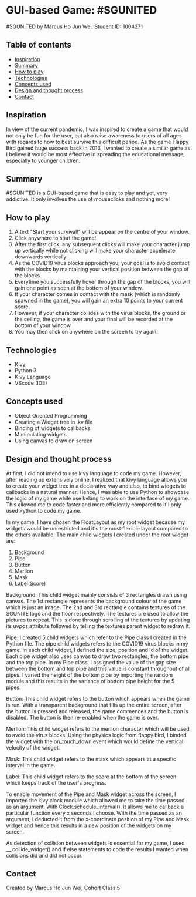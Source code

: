 # GUI-based Game: #SGUNITED
#SGUNITED by Marcus Ho Jun Wei, Student ID: 1004271

## Table of contents
* [Inspiration](#inspiration)
* [Summary](#summary)
* [How to play](#how-to-play)
* [Technologies](#technologies)
* [Concepts used](#concepts-used)
* [Design and thought process](#Design-and-thought-process)
* [Contact](#contact)

## Inspiration
In view of the current pandemic, I was inspired to create a game that would not only be fun for the user, but also raise awareness to users of all ages with regards to how to best survive this difficult period. As the game Flappy Bird gained huge success back in 2013, I wanted to create a similar game as I believe it would be most effective in spreading the educational message, especially to younger children.

## Summary
#SGUNITED is a GUI-based game that is easy to play and yet, very addictive. It only involves the use of mouseclicks and nothing more!

## How to play 
1. A text "Start your survival!" will be appear on the centre of your window.
2. Click anywhere to start the game!
3. After the first click, any subsequent clicks will make your character jump up vertically while not clicking will make your character accelerate downwards vertically.
4. As the COVID19 virus blocks approach you, your goal is to avoid contact with the blocks by maintaining your vertical position between the gap of the blocks.
5. Everytime you successfully hover through the gap of the blocks, you will gain one point as seen at the bottom of your window.
6. If your character comes in contact with the mask (which is randomly spawned in the game), you will gain an extra 10 points to your current score.
7. However, if your character collides with the virus blocks, the ground or the ceiling, the game is over and your final will be recorded at the bottom of your window
8. You may then click on anywhere on the screen to try again!

## Technologies
* Kivy
* Python 3
* Kivy Language
* VScode (IDE)

## Concepts used
* Object Oriented Programming
* Creating a Widget tree in .kv file
* Binding of widgets to callbacks
* Manipulating widgets
* Using canvas to draw on screen

## Design and thought process
At first, I did not intend to use kivy language to code my game. However, after reading up extensively online, I realized that kivy language allows you to create your widget tree in a declarative way and also, to bind widgets to callbacks in a natural manner. Hence, I was able to use Python to showcase the logic of my game while use kvlang to work on the interface of my game. This allowed me to code faster and more efficiently compared to if I only used Python to code my game.

In my game, I have chosen the FloatLayout as my root widget because my widgets would be unrestricted and it's the most flexible layout compared to the others available. 
The main child widgets I created under the root widget are:
1. Background
2. Pipe
3. Button
4. Merlion
5. Mask
6. Label(Score)

Background: This child widget mainly consists of 3 rectangles drawn using canvas. The 1st rectangle represents the background colour of the game which is just an image. The 2nd and 3rd rectangle contains textures of the SGUNITE logo and the floor respectively. The textures are used to allow the pictures to repeat. This is done through scrolling of the textures by updating its uvpos attribute followed by telling the textures parent widget to redraw it.

Pipe: I created 5 child widgets which refer to the Pipe class I created in the Python file. The pipe child widgets refers to the COVID19 virus blocks in my game. In each child widget, I defined the size, position and id of the widget. Each pipe widget also uses canvas to draw two rectangles, the bottom pipe and the top pipe. In my Pipe class, I assigned the value of the gap size between the bottom and top pipe and this value is constant throughout of all pipes. I varied the height of the bottom pipe by importing the random module and this results in the variance of bottom pipe height for the 5 pipes.

Button: This child widget refers to the button which appears when the game is run. With a transparent background that fills up the entire screen, after the button is pressed and released, the game commences and the button is disabled. The button is then re-enabled when the game is over.

Merlion: This child widget refers to the merlion character which will be used to avoid the virus blocks. Using the physics logic from flappy bird, I binded the widget with the on_touch_down event which would define the vertical velocity of the widget.

Mask: This child widget refers to the mask which appears at a specific interval in the game.

Label: This child widget refers to the score at the bottom of the screen which keeps track of the user's progress.

To enable movement of the Pipe and Mask widget across the screen, I imported the kivy clock module which allowed me to take the time passed as an argument. With Clock.schedule_interval(), it allows me to callback a particular function every x seconds I choose. With the time passed as an argument, I deducted it from the x-coordinate position of my Pipe and Mask widget and hence this results in a new position of the widgets on my screen.

As detection of collision between widgets is essential for my game, I used __.collide_widget() and if else statements to code the results I wanted when collisions did and did not occur.

## Contact
Created by Marcus Ho Jun Wei, Cohort Class 5